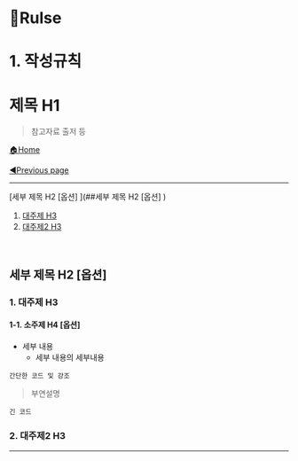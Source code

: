 # 📌Rulse

# 1. 작성규칙

# 제목 H1

> 참고자료 출저 등

[🏠Home](https://github.com/batboy118/Study_Note)

[◀Previous page ](./)

---

[세부 제목 H2 [옵션] ](##세부 제목 H2 [옵션] )

1. [대주제 H3](#1-대주제-H3)
2. [대주제2 H3](#2-대주제2-H3)

<br/>

## 세부 제목 H2 [옵션]
### 1. 대주제 H3
#### 1-1. 소주제 H4 [옵션]
- 세부 내용
  - 세부 내용의 세부내용

`간단한 코드 및 강조`

> 부연설명
```
긴 코드
```
###  2. 대주제2 H3

---

